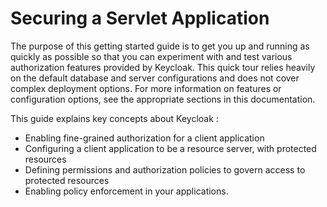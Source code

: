 # Securing a Servlet Application

The purpose of this getting started guide is to get you up and running as quickly as possible so that you can experiment with and test various authorization features provided by Keycloak. This quick tour relies heavily on the default database and server configurations and does not cover complex deployment options. For more information on features or configuration options, see the appropriate sections in this documentation.

This guide explains key concepts about Keycloak :

* Enabling fine-grained authorization for a client application
* Configuring a client application to be a resource server, with protected resources
* Defining permissions and authorization policies to govern access to protected resources
* Enabling policy enforcement in your applications.
